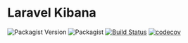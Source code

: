 # Laravel Kibana

![Packagist Version](https://img.shields.io/packagist/v/bilalbaraz/laravel-kibana)
![Packagist](https://img.shields.io/packagist/l/bilalbaraz/laravel-kibana)
[![Build Status](https://travis-ci.org/bilalbaraz/laravel-kibana.svg?branch=master)](https://travis-ci.org/bilalbaraz/laravel-kibana)
[![codecov](https://codecov.io/gh/bilalbaraz/laravel-kibana/branch/master/graph/badge.svg)](https://codecov.io/gh/bilalbaraz/laravel-kibana)
